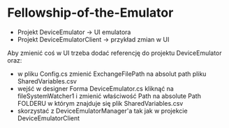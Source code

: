 # Fellowship-of-the-Emulator

- Projekt DeviceEmulator -> UI emulatora
- Projekt DeviceEmulatorClient -> przykład zmian w UI

Aby zmienić coś w UI trzeba dodać referencję do projektu DeviceEmulator oraz:
- w pliku Config.cs zmienić ExchangeFilePath na absolut path pliku SharedVariables.csv
- wejść w designer Forma DeviceEmulator.cs kliknąć na fileSystemWatcher1 i zmienić właściwość Path na absolute Path FOLDERU w którym znajduje się plik SharedVariables.csv
- skorzystać z DeviceEmulatorManager'a tak jak w projekcie DeviceEmulatorClient
